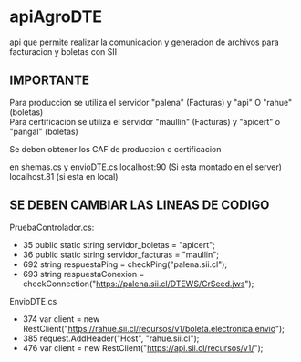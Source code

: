 # apiAgroDTE
api que permite realizar la comunicacion y generacion de archivos para facturacion y boletas con SII


## IMPORTANTE
Para produccion se utiliza el servidor "palena" (Facturas) y "api" O "rahue" (boletas)  
Para certificacion se utiliza el servidor "maullin" (Facturas) y "apicert" o "pangal" (boletas)

Se deben obtener los CAF de produccion o certificacion

en shemas.cs y envioDTE.cs localhost:90 (Si esta montado en el server) localhost.81 (si esta en local)


## SE DEBEN CAMBIAR LAS LINEAS DE CODIGO
PruebaControlador.cs:  
* 35 public static string servidor_boletas = "apicert";  
* 36 public static string servidor_facturas = "maullin";  
* 692 string respuestaPing = checkPing("palena.sii.cl");  
* 693 string respuestaConexion = checkConnection("https://palena.sii.cl/DTEWS/CrSeed.jws");

EnvioDTE.cs
* 374 var client = new RestClient("https://rahue.sii.cl/recursos/v1/boleta.electronica.envio");
* 385 request.AddHeader("Host", "rahue.sii.cl"); 
* 476 var client = new RestClient("https://api.sii.cl/recursos/v1/");



